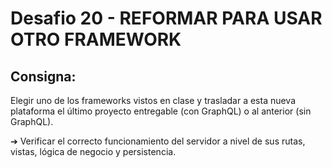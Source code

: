 # Desafio 20 - REFORMAR PARA USAR OTRO FRAMEWORK

## Consigna: 
Elegir uno de los frameworks vistos en clase y trasladar a esta nueva plataforma el último proyecto entregable (con GraphQL) o al anterior (sin GraphQL).

➔ Verificar el correcto funcionamiento del servidor a nivel de sus rutas, vistas, lógica de negocio y 
persistencia.
